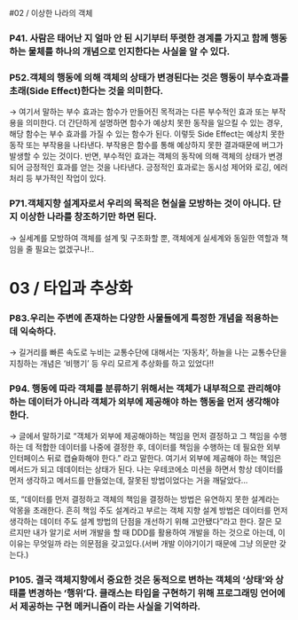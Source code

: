 #02 / 이상한 나라의 객체

### P41. 사람은 태어난 지 얼마 안 된 시기부터 뚜렷한 경계를 가지고 함께 행동하는 물체를 하나의 개념으로 인지한다는 사실을 알 수 있다.

### P52.객체의 행동에 의해 객체의 상태가 변경된다는 것은 행동이 부수효과를 초래(Side Effect)한다는 것을 의미한다.

→ 여기서 말하는 부수 효과는 함수가 만들어진 목적과는 다른 부수적인 효과 또는 부작용을 의미한다. 더 간단하게 설명하면 함수가 예상치 못한 동작을 일으킬 수 있는 경우, 해당 함수는 부수 효과를 가질 수 있는 함수가 된다. 이렇듯 Side Effect는 예상치 못한 동작 또는 부작용을 나타낸다. 부작용은 함수를 통해 예상하지 못한 결과때문에 버그가 발생할 수 있는 것이다. 반면, 부수적인 효과는 객체의 동작에 의해 객체의 상태가 변경되어 긍정적인 효과를 얻는 것을 나타낸다. 긍정적인 효과로는 동시성 제어와 로깅, 에러 처리 등 부가적인 작업이 있다.

### P71.객체지향 설계자로서 우리의 목적은 현실을 모방하는 것이 아니다. 단지 이상한 나라를 창조하기만 하면 된다.

→ 실세계를 모방하여 객체를 설계 및 구조화할 뿐, 객체에게 실세계와 동일한 역할과 책임을 줄 필요는 없겠구나!..


# 03 / 타입과 추상화

### P83.우리는 주변에 존재하는 다양한 사물들에게 특정한 개념을 적용하는 데 익숙하다.

→ 길거리를 빠른 속도로 누비는 교통수단에 대해서는 ‘자동차’, 하늘을 나는 교통수단을 지칭하는 개념은 ‘비행기’ 등 우리 모르게 추상화를 하고 있었다!!

### P94. 행동에 따라 객체를 분류하기 위해서는 객체가 내부적으로 관리해야 하는 데이터가 아니라 객체가 외부에 제공해야 하는 행동을 먼저 생각해야 한다.

→ 글에서 말하기로 “객체가 외부에 제공해야하는 책임을 먼저 결정하고 그 책임을 수행하는 데 적합한 데이터를 나중에 결정한 후, 데이터를 책임을 수행하는 데 필요한 외부 인터페이스 뒤로 캡슐화해야 한다.” 라고 말한다. 여기서 외부에 제공해야 하는 책임은 메서드가 되고 데데이터는 상태가 된다. 나는 우테코에소 미션을 하면서 항상 데이터를 먼저 생각하고 메서드를 만들었는데, 잘못된 방법이었다는 거을 깨달았다…

또, “데이터를 먼저 결정하고 객체의 책임을 결정하는 방법은 유연하지 못한 설계라는 악몽을 초래한다. 흔히 책임 주도 설계라고 부르는 객체 지향 설계 방법은 데이터를 먼저 생각하는 데이터 주도 설계 방법의 단점을 개선하기 위해 고안됐다”라고 한다. 잘은 모르지만 내가 알기로 서버 개발을 할 때 DDD를 활용하여 개발을 하는 것으로 아는데, 이 이유는 무엇일까 라는 의문점을 갖고있다.(서버 개발 이야기이기 때문에 그냥 의문만 갖는다.)

### P105. 결국 객체지향에서 중요한 것은 동적으로 변하는 객체의 ‘상태’와 상태를 변경하는 ‘행위’다. 클래스는 타입을 구현하기 위해 프로그래밍 언어에서 제공하는 구현 메커니즘이 라는 사실을 기억하라.

